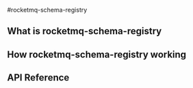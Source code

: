#rocketmq-schema-registry

## What is rocketmq-schema-registry


## How rocketmq-schema-registry working


## API Reference


